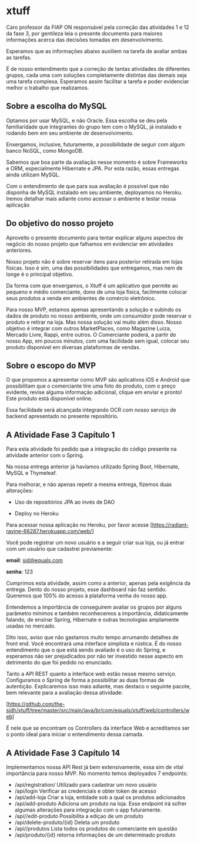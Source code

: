 # xtuff

Caro professor da FIAP ON responsável pela correção das atividades 1 e 12 da fase 3, por gentileza leia o presente documento para maiores informações acerca das decisões tomadas em desenvolvimento.

Esperamos que as informações abaixo auxiliem na tarefa de avaliar ambas as tarefas.

É de nosso entendimento que a correção de tantas atividades de diferentes grupos, cada uma com soluções completamente distintas das demais seja uma tarefa complexa. Esperamos assim facilitar a tarefa e poder evidenciar melhor o trabalho que realizamos.

## Sobre a escolha do MySQL

Optamos por usar MySQL, e não Oracle. Essa escolha se deu pela familiaridade que integrantes do grupo tem com o MySQL, já instalado e rodando bem em seu ambiente de desenvolvimento.

Enxergamos, inclusive, futuramente, a possibilidade de seguir com algum banco NoSQL, como MongoDB. 

Sabemos que boa parte da avaliação nesse momento é sobre Frameworks e ORM, especialmente Hibernate e JPA. Por esta razão, essas entregas ainda utilizam MySQL.

Com o entendimento de que para sua avaliação é possível que não disponha de MySQL instalado em seu ambiente, deployamos no Heroku. Iremos detalhar mais adiante como acessar o ambiente e testar nossa aplicação

## Do objetivo do nosso projeto

Aproveito o presente documento para tentar explicar alguns aspectos de negócio do nosso projeto que falhamos em evidenciar em atividades anteriores.

Nosso projeto não é sobre reservar itens para posterior retirada em lojas físicas. Isso é sim, uma das possibilidades que entregamos, mas nem de longe é o principal objetivo.

Da forma com que enxergamos, o Xtuff é um aplicativo que permite ao pequeno e médio comerciante, dono de uma loja física, facilmente colocar seus produtos a venda em ambientes de comércio eletrônico.

Para nosso MVP, estamos apenas apresentando a solução e subindo os dados de produto no nosso ambiente, onde um consumidor pode reservar o produto e retirar na loja. Mas nossa solução vai muito além disso. Nosso objetivo é integrar com outros MarketPlaces, como Magazine Luiza, Mercado Livre, Rappi, entre outros. O Comerciante poderá, a partir do nosso App, em poucos minutos, com uma facilidade sem igual, colocar seu produto disponível em diversas plataformas de vendas.

## Sobre o escopo do MVP

O que propomos a apresentar como MVP são aplicativos iOS e Android que possibilitam que o comerciante tire uma foto do produto, com o preço evidente, revise alguma informação adicional, clique em enviar e pronto! Este produto está disponível online.

Essa facilidade será alcançada integrando OCR com nosso serviço de backend apresentado no presente repositório.

## A Atividade Fase 3 Capítulo 1

Para esta atividade foi pedido que a integração do código presente na atividade anterior com o Spring.

Na nossa entrega anterior já havíamos utilizado Spring Boot, Hibernate, MySQL e Thymeleaf.

Para melhorar, e não apenas repetir a mesma entrega, fizemos duas alterações:

  - Uso de repositórios JPA ao invés de DAO 
  
  - Deploy no Heroku

Para acessar nossa aplicação no Heroku, por favor acesse [https://radiant-ravine-66287.herokuapp.com/web/]

Você pode registrar um novo usuário e a seguir criar sua loja, ou já entrar com um usuário que cadastrei previamente:

**email**: sid@equals.com

**senha**: 123

Cumprimos esta atividade, assim como a anterior, apenas pela exigência da entrega. Dento do nosso projeto, esse dashboard não faz sentido. Queremos que 100% do acesso à plataforma venha do nosso app.

Entendemos a importância de conseguirem avaliar os grupos por alguns parâmetro mínimos e também reconhecemos a importância, didaticamente falando, de ensinar Spring, Hibernate e outras tecnologias amplamente usadas no mercado. 

Dito isso, aviso que não gastamos muito tempo arrumando detalhes de front end. Você encontrará uma interface simplista e rústica. É do nosso entendimento que o que está sendo avaliado é o uso do Spring, e esperamos não ser prejudicados por não ter investido nesse aspecto em detrimento do que foi pedido no enunciado.

Tanto a API REST quanto a interface web estão nesse mesmo serviço. Configuramos o Spring de forma a possibilitar as duas formas de autentição. Explicaremos isso mais adiante, mas destaco o seguinte pacote, bem relevante para a avaliação dessa atividade:

[https://github.com/the-sidh/xtuff/tree/master/src/main/java/br/com/equals/xtuff/web/controllers/web]

É nele que se encontram os Controllers da interface Web e acreditamos ser o ponto ideal para iniciar o entendimento dessa camada.



## A Atividade Fase 3 Capítulo 14

Implementamos nossa API Rest já bem extensivamente, essa sim de vital importância para nosso MVP.
No momento temos deployados 7 endpoints:

- /api/registration/  Utilizado para cadastrar um novo usuário
- /api/login  Verificar as credenciais e obter token de acesso
- /api/add-loja  Criar a loja, entidade sob a qual os produtos adicionados
- /api/add-produto Adiciona um produto na loja. Esse endpoint irá sofrer algumas alterações para integração com o app futuramente.
- /api//edit-produto Possibilita a ediçao de um produto
- /api/delete-produto/{id} Deleta um produto
- /api//produtos Lista todos os produtos do comerciante em questão
- /api/produto/{id} retorna informações de um determinado produto


